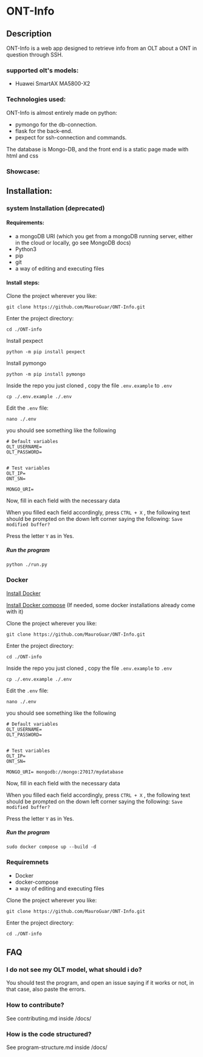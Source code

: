 # ONT-Info
## Description
ONT-Info is a web app designed to retrieve info from an OLT about a ONT in question through SSH.
### supported olt's models:
* Huawei SmartAX MA5800-X2

### Technologies used:

ONT-Info is almost entirely made on python:
* pymongo for the db-connection.
* flask for the back-end.
* pexpect for ssh-connection and commands.

The database is Mongo-DB, and the front end is a static page made with html and css

### Showcase:

## Installation:

### system Installation (deprecated)

#### Requirements:

* a mongoDB URI (which you get from a mongoDB running server, either in the cloud or locally, go see MongoDB docs)
* Python3
* pip
* git
* a way of editing and executing files

#### Install steps:

Clone the project wherever you like:

`git clone https://github.com/MauroGuar/ONT-Info.git `

Enter the project directory:

`cd ./ONT-info`

Install pexpect

`python -m pip install pexpect`

Install pymongo

`python -m pip install pymongo`

Inside the repo you just cloned , copy the file `.env.example` to `.env`

`cp ./.env.example ./.env`

Edit the `.env` file:

`nano ./.env`

you should see something like the following

```
# Default variables
OLT_USERNAME=
OLT_PASSWORD=


# Test variables
OLT_IP=
ONT_SN=

MONGO_URI=
```
Now, fill in each field with the necessary data

When you filled each field accordingly, press `CTRL + X` , the following text should be prompted on the down left corner saying the following:
`Save modified buffer?`

Press the letter `Y` as in Yes.

##### Run the program

`python ./run.py`

### Docker

[Install Docker](https://docs.docker.com/get-docker/)

[Install Docker compose](https://docs.docker.com/compose/install/) (If needed, some docker installations already come with it)

Clone the project wherever you like:

`git clone https://github.com/MauroGuar/ONT-Info.git `

Enter the project directory:

`cd ./ONT-info`

Inside the repo you just cloned , copy the file `.env.example` to `.env`

`cp ./.env.example ./.env`

Edit the `.env` file:

`nano ./.env`

you should see something like the following

```
# Default variables
OLT_USERNAME=
OLT_PASSWORD=


# Test variables
OLT_IP=
ONT_SN=

MONGO_URI= mongodb://mongo:27017/mydatabase
```
Now, fill in each field with the necessary data

When you filled each field accordingly, press `CTRL + X` , the following text should be prompted on the down left corner saying the following:
`Save modified buffer?`

Press the letter `Y` as in Yes.

##### Run the program

`sudo docker compose up --build -d`


### Requiremnets
* Docker
* docker-compose
* a way of editing and executing files

Clone the project wherever you like:

`git clone https://github.com/MauroGuar/ONT-Info.git`

Enter the project directory:

`cd ./ONT-info`

## FAQ

### I do not see my OLT model, what should i do?

You should test the program, and open an issue saying if it works or not, in that case, also paste the errors.

### How to contribute?

See contributing.md inside /docs/

### How is the code structured? 

See program-structure.md inside /docs/
